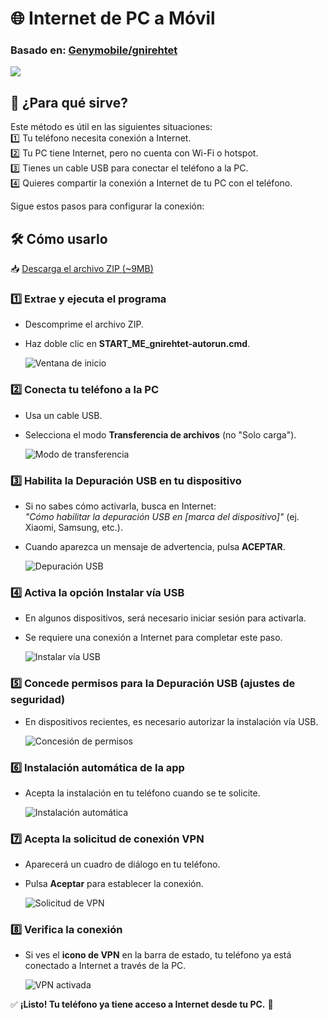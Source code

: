 # 🌐 Internet de PC a Móvil  
### Basado en: [Genymobile/gnirehtet](https://github.com/Genymobile/gnirehtet)  
[<img src="https://github.com/omkar-tenkale/Reverse-tethering-setup-Windows/blob/master/download_btn.png">](https://github.com/omkar-tenkale/Reverse-tethering-setup-Windows/archive/master.zip)  

## 📌 ¿Para qué sirve?  
Este método es útil en las siguientes situaciones:  
1️⃣ Tu teléfono necesita conexión a Internet.  
2️⃣ Tu PC tiene Internet, pero no cuenta con Wi-Fi o hotspot.  
3️⃣ Tienes un cable USB para conectar el teléfono a la PC.  
4️⃣ Quieres compartir la conexión a Internet de tu PC con el teléfono.  

Sigue estos pasos para configurar la conexión:  

## 🛠️ **Cómo usarlo**  
📥 [Descarga el archivo ZIP (~9MB)](https://github.com/omkar-tenkale/Reverse-tethering-setup-Windows/archive/master.zip)  

### 1️⃣ Extrae y ejecuta el programa  
- Descomprime el archivo ZIP.  
- Haz doble clic en **START_ME_gnirehtet-autorun.cmd**.  

   ![Ventana de inicio](help/onstart.png)  

### 2️⃣ Conecta tu teléfono a la PC  
- Usa un cable USB.  
- Selecciona el modo **Transferencia de archivos** (no "Solo carga").  

   ![Modo de transferencia](img/transferencia_de_archivos.jpg)  

### 3️⃣ Habilita la **Depuración USB** en tu dispositivo  
- Si no sabes cómo activarla, busca en Internet:  
  _"Cómo habilitar la depuración USB en [marca del dispositivo]"_ (ej. Xiaomi, Samsung, etc.).  
- Cuando aparezca un mensaje de advertencia, pulsa **ACEPTAR**.  

   ![Depuración USB](img/depuracion_usb.jpg)  

### 4️⃣ Activa la opción **Instalar vía USB**  
- En algunos dispositivos, será necesario iniciar sesión para activarla.  
- Se requiere una conexión a Internet para completar este paso.  

   ![Instalar vía USB](img/instalar_via_usb.jpg)  

### 5️⃣ Concede permisos para la **Depuración USB (ajustes de seguridad)**  
- En dispositivos recientes, es necesario autorizar la instalación vía USB.  

   ![Concesión de permisos](img/permitir_la_consecion_de_permisos.jpg)  

### 6️⃣ Instalación automática de la app  
- Acepta la instalación en tu teléfono cuando se te solicite.  

   ![Instalación automática](img/instalar.jpg)  

### 7️⃣ Acepta la solicitud de conexión VPN  
- Aparecerá un cuadro de diálogo en tu teléfono.  
- Pulsa **Aceptar** para establecer la conexión.  

   ![Solicitud de VPN](img/aceptar_vpn.jpg)  

### 8️⃣ Verifica la conexión  
- Si ves el **icono de VPN** en la barra de estado, tu teléfono ya está conectado a Internet a través de la PC.  

   ![VPN activada](img/vpn.jpg)  

✅ **¡Listo! Tu teléfono ya tiene acceso a Internet desde tu PC.** 🚀  
